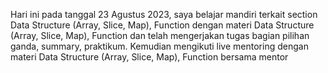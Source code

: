 Hari ini pada tanggal 23 Agustus 2023, saya belajar mandiri terkait section Data Structure (Array, Slice, Map), Function dengan materi Data Structure (Array, Slice, Map), Function dan telah mengerjakan tugas bagian pilihan ganda, summary, praktikum.
Kemudian mengikuti live mentoring dengan materi Data Structure (Array, Slice, Map), Function bersama mentor